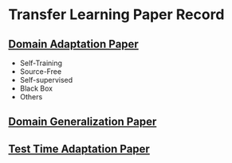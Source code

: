 # Transfer Learning Paper Record

## [Domain Adaptation Paper](https://github.com/XiN0919/Transfer-Learning-Paper/tree/main/Domain%20Adaptation)
* Self-Training
* Source-Free
* Self-supervised
* Black Box
* Others

## [Domain Generalization Paper](https://github.com/XiN0919/Transfer-Learning-Paper/tree/main/Domain%20Generalization)

## [Test Time Adaptation Paper](https://github.com/XiN0919/Transfer-Learning-Paper/tree/main/Test%20Time%20Adaptation)
